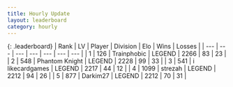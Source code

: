 ```yaml
---
title: Hourly Update
layout: leaderboard
category: hourly
---
```


{: .leaderboard}
| Rank | LV | Player | Division | Elo | Wins | Losses |
| --- | --- | --- | --- | --- | --- | --- |
| <span data-change="0">1</span> | 126 | <span title="ID: 744981">Trainphobic</span> | LEGEND | <span data-change="0">2266</span> | <span data-change="0">83</span> | <span data-change="0">23</span> |
| <span data-change="0">2</span> | 548 | <span title="ID: 742939">Phantom Knight</span> | LEGEND | <span data-change="0">2228</span> | <span data-change="0">99</span> | <span data-change="0">33</span> |
| <span data-change="0">3</span> | 541 | <span title="ID: 700593">i likecardgames</span> | LEGEND | <span data-change="0">2217</span> | <span data-change="0">44</span> | <span data-change="0">12</span> |
| <span data-change="4">4</span> | 1099 | <span title="ID: 1692">strezah</span> | LEGEND | <span data-change="3">2212</span> | <span data-change="1">94</span> | <span data-change="0">26</span> |
| <span data-change="-1">5</span> | 877 | <span title="ID: 694036">Darkim27</span> | LEGEND | <span data-change="0">2212</span> | <span data-change="0">70</span> | <span data-change="0">31</span> |